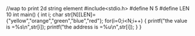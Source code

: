 //wap to print 2d string element
#include<stdio.h>
#define N 5
#define LEN 10
int main()
{
	int i;
char str[N][LEN]={"yellow","orange","green","blue","red"};
for(i=0;i<N;i++)
{
printf("the value is =%s\n",str[i]);
printf("the address is =%u\n",str[i]);
}
}
